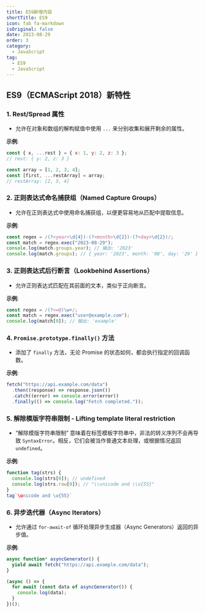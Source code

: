 ```yaml
---
title: ES9新增内容
shortTitle: ES9
icon: fab fa-markdown
isOriginal: false
date: 2023-08-29
order: 3
category:
  - JavaScript
tag:
  - ES9
  - JavaScript
---
```


## ES9（ECMAScript 2018）新特性

### 1. Rest/Spread 属性

- 允许在对象和数组的解构赋值中使用 `...` 来分别收集和展开剩余的属性。

**示例**:

```javascript
const { x, ...rest } = { x: 1, y: 2, z: 3 };
// rest: { y: 2, z: 3 }

const array = [1, 2, 3, 4];
const [first, ...restArray] = array;
// restArray: [2, 3, 4]
```

### 2. 正则表达式命名捕获组（Named Capture Groups）

- 允许在正则表达式中使用命名捕获组，以便更容易地从匹配中提取信息。

**示例**:

```javascript
const regex = /(?<year>\d{4})-(?<month>\d{2})-(?<day>\d{2})/;
const match = regex.exec("2023-08-29");
console.log(match.groups.year); // 输出: '2023'
console.log(match.groups); // { year: '2023', month: '08', day: '29' }
```

### 3. 正则表达式后行断言（Lookbehind Assertions）

- 允许正则表达式匹配在其前面的文本，类似于正向断言。

**示例**:

```javascript
const regex = /(?<=@)\w+/;
const match = regex.exec("user@example.com");
console.log(match[0]); // 输出: 'example'
```

### 4. `Promise.prototype.finally()` 方法

- 添加了 `finally` 方法，无论 Promise 的状态如何，都会执行指定的回调函数。

**示例**:

```javascript
fetch("https://api.example.com/data")
  .then((response) => response.json())
  .catch((error) => console.error(error))
  .finally(() => console.log("Fetch completed."));
```

### 5. 解除模版字符串限制 - Lifting template literal restriction

- “解除模版字符串限制” 意味着在标签模板字符串中，非法的转义序列不会再导致 `SyntaxError`。相反，它们会被当作普通文本处理，或根据情况返回 `undefined`。

**示例**:

```javascript
function tag(strs) {
  console.log(strs[0]); // undefined
  console.log(strs.raw[0]); // "\\unicode and \\u{55}"
}
tag`\unicode and \u{55}`
```

### 6. 异步迭代器（Async Iterators）

- 允许通过 `for-await-of` 循环处理异步生成器（Async Generators）返回的异步值。

**示例**:

```javascript
async function* asyncGenerator() {
  yield await fetch("https://api.example.com/data");
}

(async () => {
  for await (const data of asyncGenerator()) {
    console.log(data);
  }
})();
```
